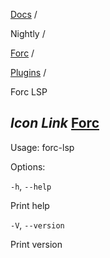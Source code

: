 [Docs](https://docs.fuel.network/) /

Nightly  /

[Forc](https://docs.fuel.network/docs/nightly/forc/) /

[Plugins](https://docs.fuel.network/docs/nightly/forc/plugins/) /

Forc LSP

## _Icon Link_ [Forc](https://docs.fuel.network/docs/nightly/forc/plugins/forc_lsp/\#forc-lsp)

Usage: forc-lsp

Options:

`-h`, `--help`

Print help

`-V`, `--version`

Print version